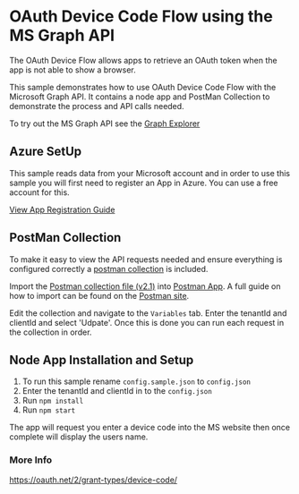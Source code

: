 # OAuth Device Code Flow using the MS Graph API

The OAuth Device Flow allows apps to retrieve an OAuth token when the app is not able to show a browser.

This sample demonstrates how to use OAuth Device Code Flow with the Microsoft Graph API. It contains a node app and PostMan Collection to demonstrate the process and API calls needed.

To try out the MS Graph API see the [Graph Explorer](https://developer.microsoft.com/en-us/graph/graph-explorer)

## Azure SetUp
This sample reads data from your Microsoft account and in order to use this sample you will first need to register an App in Azure. You can use a free account for this.

[View App Registration Guide](appRegistration.md)

## PostMan Collection
To make it easy to view the API requests needed and ensure everything is configured correctly a  [postman collection](https://www.postman.com/collection/) is included.

Import the [Postman collection file (v2.1)](device_auth.postman_collection.json) into [Postman App](https://postman.com). A full guide on how to import can be found on the [Postman site](https://learning.postman.com/docs/postman/collections/importing-and-exporting-data/).

Edit the collection and navigate to the `Variables` tab. Enter the  tenantId and clientId and select 'Udpate'. Once this is done you can run each request in the collection in order.

## Node App Installation and Setup

1. To run this sample rename `config.sample.json` to `config.json`
1. Enter the tenantId and clientId in to the `config.json`
1. Run `npm install`
1. Run `npm start`

The app will request you enter a device code into the MS website then once complete will display the users name.

### More Info
https://oauth.net/2/grant-types/device-code/
